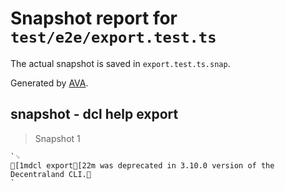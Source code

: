 # Snapshot report for `test/e2e/export.test.ts`

The actual snapshot is saved in `export.test.ts.snap`.

Generated by [AVA](https://avajs.dev).

## snapshot - dcl help export

> Snapshot 1

    `␊
    [1mdcl export[22m was deprecated in 3.10.0 version of the Decentraland CLI.␊
    `
